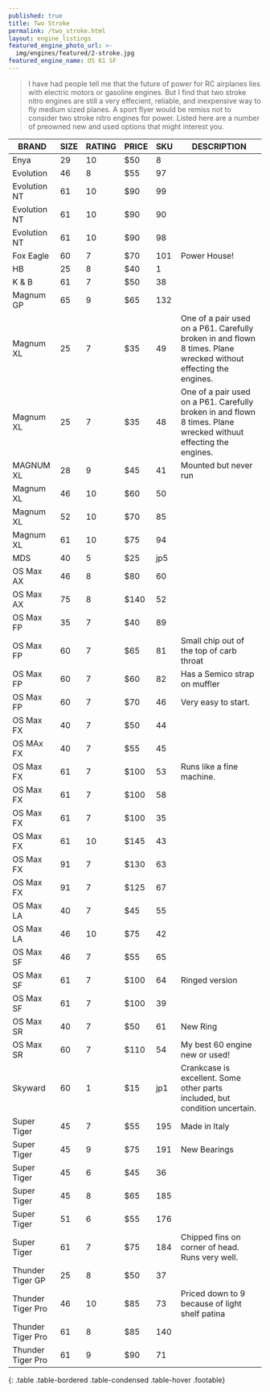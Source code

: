 ```yaml
---
published: true
title: Two Stroke
permalink: /two_stroke.html
layout: engine_listings
featured_engine_photo_url: >-
  img/engines/featured/2-stroke.jpg
featured_engine_name: OS 61 SF
---
```



> I have had people tell me that the future of power for RC airplanes lies with electric motors or gasoline engines. But I find that two stroke nitro engines are still a very effecient, reliable, and inexpensive way to fly medium sized planes. A sport flyer would be remiss not to consider two stroke nitro engines for power. Listed here are a number of preowned new and used options that might interest you.

BRAND             | SIZE  | RATING | PRICE | SKU   | DESCRIPTION
------------------|-------|--------|-------|-------|--------------------             
Enya              | 29    | 10     | $50   | 8     |
Evolution         | 46    | 8      | $55   | 97    |
Evolution NT      | 61    | 10     | $90   | 99    |
Evolution NT      | 61    | 10     | $90   | 90    |
Evolution NT      | 61    | 10     | $90   | 98    |
Fox Eagle         | 60    | 7      | $70   | 101   |  Power House!
HB                | 25    | 8      | $40   | 1     |     
K & B             | 61    | 7      | $50   | 38    | 
Magnum GP         | 65    | 9      | $65   | 132   |                                 
Magnum XL         | 25    | 7      | $35   | 49    | One of a pair used on a P61. Carefully broken in and flown 8 times.  Plane wrecked without effecting the engines.
Magnum XL         | 25    | 7      | $35   | 48    | One of a pair used on a P61.  Carefully broken in and flown 8 times.  Plane wrecked withuut effecting the engines.
MAGNUM XL         | 28    | 9      | $45   | 41    | Mounted but never run
Magnum XL         | 46    | 10     | $60   | 50    |
Magnum XL         | 52    | 10     | $70   | 85    |
Magnum XL         | 61    | 10     | $75   | 94    |
MDS               | 40    | 5      | $25   | jp5   |  
OS Max AX         | 46    | 8      | $80   | 60    |
OS Max AX         | 75    | 8      | $140  | 52    |
OS Max FP         | 35    | 7      | $40   | 89    |
OS Max FP         | 60    | 7      | $65   | 81    | Small chip out of the top of carb throat
OS Max FP         | 60    | 7      | $60   | 82    | Has a Semico strap on muffler
OS Max FP         | 60    | 7      | $70   | 46    | Very easy to start.
OS Max FX         | 40    | 7      | $50   | 44    |
OS MAx FX         | 40    | 7      | $55   | 45    |
OS Max FX         | 61    | 7      | $100  | 53    | Runs like a fine machine.
OS Max FX         | 61    | 7      | $100  | 58    |
OS Max FX         | 61    | 7      | $100  | 35    | 
OS Max FX         | 61    | 10     | $145  | 43    |
OS Max FX         | 91    | 7      | $130  | 63    |
OS Max FX         | 91    | 7      | $125  | 67    |                                 
OS Max LA         | 40    | 7      | $45   | 55    |
OS Max LA         | 46    | 10     | $75   | 42    | 
OS Max SF         | 46    | 7      | $55   | 65    |
OS Max SF         | 61    | 7      | $100  | 64    | Ringed version
OS Max SF         | 61    | 7      | $100  | 39    |
OS Max SR         | 40    | 7      | $50   | 61    | New Ring
OS Max SR         | 60    | 7      | $110  | 54    | My best 60 engine new or used! 
Skyward           | 60    | 1      | $15   | jp1   | Crankcase is excellent.  Some other parts included, but condition uncertain.
Super Tiger       | 45    | 7      | $55   | 195   | Made in Italy
Super Tiger       | 45    | 9      | $75   | 191   | New Bearings
Super Tiger       | 45    | 6      | $45   | 36    |
Super Tiger       | 45    | 8      | $65   | 185   |
Super Tiger       | 51    | 6      | $55   | 176   |
Super Tiger       | 61    | 7      | $75   | 184   | Chipped fins on corner of head.  Runs very well.
Thunder Tiger GP  | 25    | 8      | $50   | 37    | 
Thunder Tiger Pro | 46    | 10     | $85   | 73    | Priced down to 9 because of light shelf patina   
Thunder Tiger Pro | 61    | 8      | $85   | 140   |
Thunder Tiger Pro | 61    | 9      | $90   | 71    |
{: .table .table-bordered .table-condensed .table-hover .footable}
